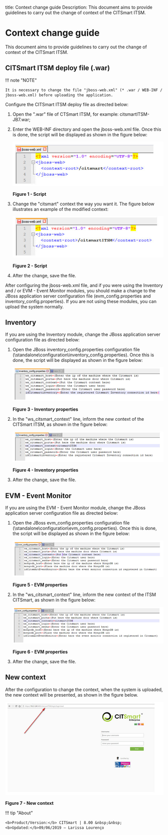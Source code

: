 title: Context change guide
Description: This document aims to provide guidelines to carry out the change of context of the CITSmart ITSM.

# Context change guide

This document aims to provide guidelines to carry out the change of context of the CITSmart ITSM.

CITSmart ITSM deploy file (.war)
-----------------------------------

!!! note "NOTE"

    It is necessary to change the file "jboss-web.xml" (* .war / WEB-INF / jboss-web.xml) before uploading the application.

Configure the CITSmart ITSM deploy file as directed below:

1. Open the ".war" file of CTSmart ITSM, for example: citsmartITSM-JB7.war;

2. Enter the WEB-INF directory and open the jboss-web.xml file. Once this is done, the script will be displayed as shown in the 
figure below:

    ![Script](images/context.img1.jpg)

    **Figure 1 - Script**

3. Change the "citsmart" context the way you want it. The figure below illustrates an example of the modified context:

    ![Script](images/context.img2.jpg)
   
    **Figure 2 - Script**

4. After the change, save the file.

After configuring the jboss-web.xml file, and if you were using the Inventory and / or EVM - Event Monitor modules, you should make 
a change to the JBoss application server configuration file (evm_config.properties and inventory_config.properties). If you are not 
using these modules, you can upload the system normally.

Inventory
---------

If you are using the Inventory module, change the JBoss application server configuration file as directed below:

1. Open the JBoss inventory_config.properties configuration file (\standalone\configuration\inventory_config.properties). Once this 
is done, the script will be displayed as shown in the figure below:

    ![Inventory](images/context.img3.jpg)
    
    **Figure 3 - Inventory properties**

2. In the "ws_citsmart_context" line, inform the new context of the CITSmart ITSM, as shown in the figure below:

    ![Properties](images/context.img4.jpg)
    
    **Figure 4 - Inventory properties**

3. After the change, save the file.

EVM - Event Monitor
------------------

If you are using the EVM - Event Monitor module, change the JBoss application server configuration file as directed below:

1. Open the JBoss evm_config.properties configuration file (\standalone\configuration\evm_config.properties). Once this is done, 
the script will be displayed as shown in the figure below:

    ![EVM](images/context.img5.jpg)
    
    **Figure 5 - EVM properties**

2. In the "ws_citsmart_context" line, inform the new context of the ITSM CITSmart, as shown in the figure below:

    ![Properties](images/context.img6.jpg)
    
    **Figure 6 - EVM properties**

3. After the change, save the file.

New context
------------

After the configuration to change the context, when the system is uploaded, the new context will be presented, as shown in the 
figure below.

![New](images/context.img7.jpg)
    
**Figure 7 - New context**


!!! tip "About"

    <b>Product/Version:</b> CITSmart | 8.00 &nbsp;&nbsp;
    <b>Updated:</b>09/06/2019 – Larissa Lourenço
